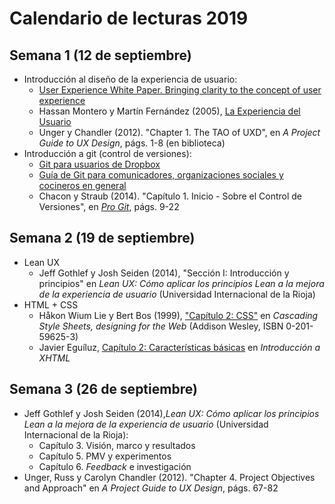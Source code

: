 # Calendario de lecturas 2019

## Semana 1 (12 de septiembre)

- Introducción al diseño de la experiencia de usuario:
    + [User Experience White Paper. Bringing clarity to the concept of user experience](https://www.allaboutux.org/files/UX-WhitePaper.pdf)
    + Hassan Montero y Martín Fernández (2005), [La Experiencia del Usuario](http://www.nosolousabilidad.com/articulos/experiencia_del_usuario.htm)
    + Unger y Chandler (2012). "Chapter 1. The TAO of UXD", en _A Project Guide to UX Design_, págs. 1-8 (en biblioteca)
- Introducción a git (control de versiones):
    + [Git para usuarios de Dropbox](git-para-usuarios-dropbox.html)
    + [Guía de Git para comunicadores, organizaciones sociales y cocineros en general](https://comunicacionabierta.net/2017/02/git-comunicadores-sociales/)
    + Chacon y Straub (2014). "Capítulo 1. Inicio - Sobre el Control de Versiones", en [_Pro Git_](https://git-scm.com/book/es/v2), págs. 9-22

## Semana 2 (19 de septiembre)

- Lean UX
    + Jeff Gothlef y Josh Seiden (2014), "Sección I: Introducción y principios" en _Lean UX: Cómo aplicar los principios Lean a la mejora de la experiencia de usuario_ (Universidad Internacional de la Rioja)
- HTML + CSS
    + Håkon Wium Lie y Bert Bos (1999), ["Capítulo 2: CSS"](http://www.spanish-translator-services.com/espanol/t/CSS.htm) en _Cascading Style Sheets, designing for the Web_ (Addison Wesley, ISBN 0-201-59625-3) 
    + Javier Eguíluz, [Capítulo 2: Características básicas](https://uniwebsidad.com/libros/xhtml/capitulo-2) en _Introducción a XHTML_

## Semana 3 (26 de septiembre)

- Jeff Gothlef y Josh Seiden (2014),_Lean UX: Cómo aplicar los principios Lean a la mejora de la experiencia de usuario_ (Universidad Internacional de la Rioja):
    + Capítulo 3. Visión, marco y resultados
    + Capítulo 5. PMV y experimentos
    + Capítulo 6. _Feedback_ e investigación
- Unger, Russ y Carolyn Chandler (2012). "Chapter 4. Project Objectives and Approach" en _A Project Guide to UX Design_, págs. 67-82

<!-- 
## Semana 4 (3 de octubre)

## Semana 5 (10 de octubre)

## Semana 6 (17 de octubre)

## Semana 7 (24 de octubre)

## Semana 8 (31 de octubre)

## Semana 9 (7 de noviembre)

## Semana 10 (14 de noviembre)

## Semana 11 (21 de noviembre)

## Semana 12 (28 de noviembre)

## Semana 13 (5 de diciembre)

## Semana 14 (12 de diciembre)

## Semana 15 (19 de diciembre) ? 
-->

<!-- 
0. Introducción: diseño de la experiencia de usuario y metodologías ágiles de desarrollo
1. Objetivos y enfoque del proyecto
2. Investigación de usuarios
3. Estrategia de contenido
4. Diseño y redacción para la web
5. Wireframes y prototipos
6. Producto Mínimo Viable y experimentos
7. Control de versiones y lenguajes de marcado 
-->